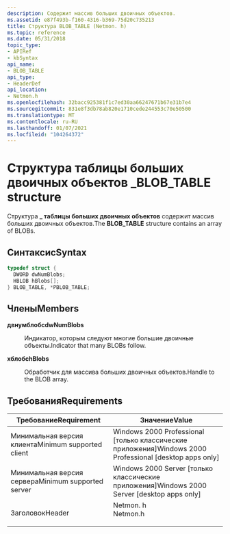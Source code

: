 ```yaml
---
description: Содержит массив больших двоичных объектов.
ms.assetid: e87f493b-f160-4316-b369-75d20c735213
title: Структура BLOB_TABLE (Netmon. h)
ms.topic: reference
ms.date: 05/31/2018
topic_type:
- APIRef
- kbSyntax
api_name:
- BLOB_TABLE
api_type:
- HeaderDef
api_location:
- Netmon.h
ms.openlocfilehash: 32bacc925381f1c7ed30aa66247671b67e31b7e4
ms.sourcegitcommit: 831e8f3db78ab820e1710cede244553c70e50500
ms.translationtype: MT
ms.contentlocale: ru-RU
ms.lasthandoff: 01/07/2021
ms.locfileid: "104264372"
---
```

# <a name="blob_table-structure"></a><span data-ttu-id="c9896-103">Структура таблицы больших двоичных объектов \_</span><span class="sxs-lookup"><span data-stu-id="c9896-103">BLOB\_TABLE structure</span></span>

<span data-ttu-id="c9896-104">Структура **\_ таблицы больших двоичных объектов** содержит массив больших двоичных объектов.</span><span class="sxs-lookup"><span data-stu-id="c9896-104">The **BLOB\_TABLE** structure contains an array of BLOBs.</span></span>

## <a name="syntax"></a><span data-ttu-id="c9896-105">Синтаксис</span><span class="sxs-lookup"><span data-stu-id="c9896-105">Syntax</span></span>


```C++
typedef struct {
  DWORD dwNumBlobs;
  HBLOB hBlobs[];
} BLOB_TABLE, *PBLOB_TABLE;
```



## <a name="members"></a><span data-ttu-id="c9896-106">Члены</span><span class="sxs-lookup"><span data-stu-id="c9896-106">Members</span></span>

<dl> <dt>

<span data-ttu-id="c9896-107">**двнумблобс**</span><span class="sxs-lookup"><span data-stu-id="c9896-107">**dwNumBlobs**</span></span>
</dt> <dd>

<span data-ttu-id="c9896-108">Индикатор, которым следуют многие большие двоичные объекты.</span><span class="sxs-lookup"><span data-stu-id="c9896-108">Indicator that many BLOBs follow.</span></span>

</dd> <dt>

<span data-ttu-id="c9896-109">**хблобс**</span><span class="sxs-lookup"><span data-stu-id="c9896-109">**hBlobs**</span></span>
</dt> <dd>

<span data-ttu-id="c9896-110">Обработчик для массива больших двоичных объектов.</span><span class="sxs-lookup"><span data-stu-id="c9896-110">Handle to the BLOB array.</span></span>

</dd> </dl>

## <a name="requirements"></a><span data-ttu-id="c9896-111">Требования</span><span class="sxs-lookup"><span data-stu-id="c9896-111">Requirements</span></span>



| <span data-ttu-id="c9896-112">Требование</span><span class="sxs-lookup"><span data-stu-id="c9896-112">Requirement</span></span> | <span data-ttu-id="c9896-113">Значение</span><span class="sxs-lookup"><span data-stu-id="c9896-113">Value</span></span> |
|-------------------------------------|-------------------------------------------------------------------------------------|
| <span data-ttu-id="c9896-114">Минимальная версия клиента</span><span class="sxs-lookup"><span data-stu-id="c9896-114">Minimum supported client</span></span><br/> | <span data-ttu-id="c9896-115">Windows 2000 Professional \[только классические приложения\]</span><span class="sxs-lookup"><span data-stu-id="c9896-115">Windows 2000 Professional \[desktop apps only\]</span></span><br/>                          |
| <span data-ttu-id="c9896-116">Минимальная версия сервера</span><span class="sxs-lookup"><span data-stu-id="c9896-116">Minimum supported server</span></span><br/> | <span data-ttu-id="c9896-117">Windows 2000 Server \[только классические приложения\]</span><span class="sxs-lookup"><span data-stu-id="c9896-117">Windows 2000 Server \[desktop apps only\]</span></span><br/>                                |
| <span data-ttu-id="c9896-118">Заголовок</span><span class="sxs-lookup"><span data-stu-id="c9896-118">Header</span></span><br/>                   | <dl> <span data-ttu-id="c9896-119"><dt>Netmon. h</dt></span><span class="sxs-lookup"><span data-stu-id="c9896-119"><dt>Netmon.h</dt></span></span> </dl> |



 

 




